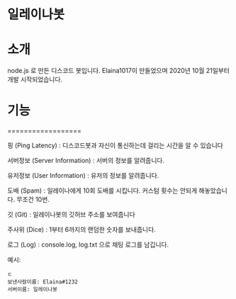 # 일레이나봇

# 소개

node.js 로 만든 디스코드 봇입니다. Elaina1017이 만들었으며 2020년 10월 21일부터 개발 시작되었습니다.

# 기능

==================

핑 (Ping Latency) : 디스코드봇과 자신이 통신하는데 걸리는 시간을 알 수 있습니다

서버정보 (Server Information) : 서버의 정보를 알려줍니다.

유저정보 (User Information) : 유저의 정보를 알려줍니다.

도배 (Spam) : 일레이나에게 10회 도배를 시킵니다. 커스텀 횟수는 안되게 해놓았습니다. 무조건 10번.

깃 (Git) : 일레이나봇의 깃허브 주소를 보여줍니다

주사위 (Dice) : 1부터 6까지의 랜덤한 숫자를 보내줍니다.

로그 (Log) : console.log, log.txt 으로 채팅 로그를 남깁니다.

예시:

```
ㄷ
보낸사람이름: Elaina#1232
서버이름: 일레이나봇
```
